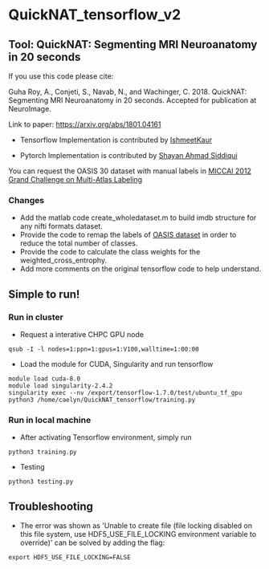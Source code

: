 # QuickNAT_tensorflow_v2
Tool: QuickNAT: Segmenting MRI Neuroanatomy in 20 seconds
-----------------------------------------------------------

If you use this code please cite:

Guha Roy, A., Conjeti, S., Navab, N., and Wachinger, C. 2018. QuickNAT: Segmenting MRI Neuroanatomy in 20 seconds. Accepted for publication at NeuroImage.

Link to paper: https://arxiv.org/abs/1801.04161

- Tensorflow Implementation is contributed by [IshmeetKaur](https://github.com/IshmeetKaur/QuickNAT_tensorflow)

- Pytorch Implementation is contributed by [Shayan Ahmad Siddiqui](https://github.com/ai-med/quickNAT_pytorch)

You can request the OASIS 30 dataset with manual labels in [MICCAI 2012 Grand Challenge on Multi-Atlas Labeling](https://docs.google.com/forms/d/e/1FAIpQLSfwkdSt7hWo_tjHUDu2stDsxWTaWyLJIUiS_iapbtKaydEMIw/viewform)

### Changes
- Add the matlab code create_wholedataset.m to build imdb structure for any nifti formats dataset. 
- Provide the code to remap the labels of [OASIS dataset](https://www.oasis-brains.org/) in order to reduce the total number of classes.
- Provide the code to calculate the class weights for the weighted_cross_entrophy.
- Add more comments on the original tensorflow code to help understand. 

Simple to run!
----------------------------
### Run in cluster

- Request a interative CHPC GPU node
```
qsub -I -l nodes=1:ppn=1:gpus=1:V100,walltime=1:00:00
```
- Load the module for CUDA, Singularity and run tensorflow
```
module load cuda-8.0
module load singularity-2.4.2
singularity exec --nv /export/tensorflow-1.7.0/test/ubuntu_tf_gpu python3 /home/caelyn/QuickNAT_tensorflow/training.py
```
### Run in local machine

- After activating Tensorflow environment, simply run
```
python3 training.py 
```
- Testing
```
python3 testing.py
```

Troubleshooting
-------------------
- The error was shown as 'Unable to create file (file locking disabled on this file system, use HDF5_USE_FILE_LOCKING environment variable to override)' can be solved by adding the flag:
```
export HDF5_USE_FILE_LOCKING=FALSE
```
